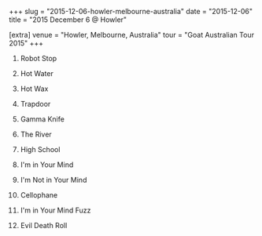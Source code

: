 +++
slug = "2015-12-06-howler-melbourne-australia"
date = "2015-12-06"
title = "2015 December 6 @ Howler"

[extra]
venue = "Howler, Melbourne, Australia"
tour = "Goat Australian Tour 2015"
+++


 1. Robot Stop

 2. Hot Water

 3. Hot Wax

 4. Trapdoor

 5. Gamma Knife

 6. The River

 7. High School

 8. I'm in Your Mind

 9. I'm Not in Your Mind

10. Cellophane

11. I'm in Your Mind Fuzz

12. Evil Death Roll


